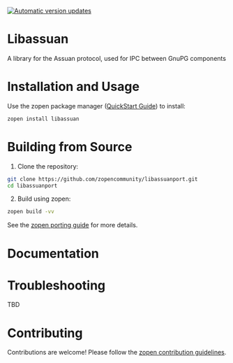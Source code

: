 [![Automatic version updates](https://github.com/ZOSOpenTools/libassuanport/actions/workflows/bump.yml/badge.svg)](https://github.com/ZOSOpenTools/libassuanport/actions/workflows/bump.yml)

# Libassuan

A library for the Assuan protocol, used for IPC between GnuPG components

# Installation and Usage

Use the zopen package manager ([QuickStart Guide](https://zopen.community/#/Guides/QuickStart)) to install:
```bash
zopen install libassuan
```

# Building from Source

1. Clone the repository:
```bash
git clone https://github.com/zopencommunity/libassuanport.git
cd libassuanport
```
2. Build using zopen:
```bash
zopen build -vv
```

See the [zopen porting guide](https://zopen.community/#/Guides/Porting) for more details.

# Documentation


# Troubleshooting
TBD

# Contributing
Contributions are welcome! Please follow the [zopen contribution guidelines](https://github.com/zopencommunity/meta/blob/main/CONTRIBUTING.md).
